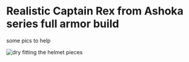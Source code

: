 # Realistic Captain Rex from Ashoka series full armor build 

some pics to help  


![dry fitting the helmet pieces ](https://private-user-images.githubusercontent.com/169092499/408840578-5295f8fb-06d6-4fee-8159-69a9e878fdfe.jpg?jwt=eyJhbGciOiJIUzI1NiIsInR5cCI6IkpXVCJ9.eyJpc3MiOiJnaXRodWIuY29tIiwiYXVkIjoicmF3LmdpdGh1YnVzZXJjb250ZW50LmNvbSIsImtleSI6ImtleTUiLCJleHAiOjE3NDI3NDc1MTMsIm5iZiI6MTc0Mjc0NzIxMywicGF0aCI6Ii8xNjkwOTI0OTkvNDA4ODQwNTc4LTUyOTVmOGZiLTA2ZDYtNGZlZS04MTU5LTY5YTllODc4ZmRmZS5qcGc_WC1BbXotQWxnb3JpdGhtPUFXUzQtSE1BQy1TSEEyNTYmWC1BbXotQ3JlZGVudGlhbD1BS0lBVkNPRFlMU0E1M1BRSzRaQSUyRjIwMjUwMzIzJTJGdXMtZWFzdC0xJTJGczMlMkZhd3M0X3JlcXVlc3QmWC1BbXotRGF0ZT0yMDI1MDMyM1QxNjI2NTNaJlgtQW16LUV4cGlyZXM9MzAwJlgtQW16LVNpZ25hdHVyZT05Y2RiNWFlODhmODkzZGJlZjdlOTA0NGQ1YjczOWRkOGIxZDk2MTkyZTY1ZDg3NmFmOGZjYTEzMzU4ODMzZDQ5JlgtQW16LVNpZ25lZEhlYWRlcnM9aG9zdCJ9.cJSnEC5RjcB-I4h6GJS7WxeCE7vQTJ27FTVgLNmrlSw)


